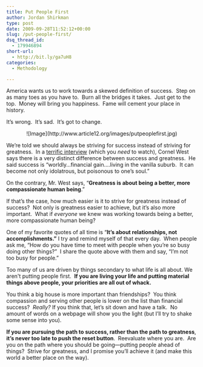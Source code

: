```yaml
---
title: Put People First
author: Jordan Shirkman
type: post
date: 2009-09-28T11:52:12+00:00
slug: /put-people-first/
dsq_thread_id:
  - 179946894
short-url:
  - http://bit.ly/ga7uH8
categories:
  - Methodology

---
```

America wants us to work towards a skewed definition of success.  Step on as many toes as you have to.  Burn all the bridges it takes.  Just get to the top.  Money will bring you happiness.  Fame will cement your place in history.

It’s wrong.  It’s sad.  It’s got to change.

<p style="text-align:center;">
  ![Image](http://www.article12.org/images/putpeoplefirst.jpg)
</p>

We’re told we should always be striving for success instead of striving for greatness.  In a [terrific interview](http://www.youtube.com/watch?v=nAfxFEGF-wY) (which you _need_ to watch), Cornel West says there is a very distinct difference between success and greatness.  He said success is “worldly…financial gain….living in the vanilla suburb.  It can become not only idolatrous, but poisonous to one’s soul.”

On the contrary, Mr. West says, “**Greatness is about being a better, more compassionate human being**.”

If that’s the case, how much easier is it to strive for greatness instead of success?  Not only is greatness easier to achieve, but it’s also more important.  What if _everyone_ we knew was working towards being a better, more compassionate human being?

One of my favorite quotes of all time is “**It’s about relationships, not accomplishments.”** I try and remind myself of that every day.  When people ask me, “How do you have time to meet with people when you’re so busy doing other things?”  I share the quote above with them and say, “I’m not too busy for people.”

Too many of us are driven by things secondary to what life is all about. We aren't putting people first.  **If you are living your life and putting material things above people, your priorities are all out of whack.**

You think a big house is more important than friendships?  You think compassion and serving other people is lower on the list than financial success?  _Really?_ If you think that, let’s sit down and have a talk.  No amount of words on a webpage will show you the light (but I’ll try to shake some sense into you).

**If you are pursuing the path to success, rather than the path to greatness**, **it’s never too late to push the reset button**.  Reevaluate where you are.  Are you on the path where you should be going—putting people ahead of things?  Strive for greatness, and I promise you’ll achieve it (and make this world a better place on the way).
